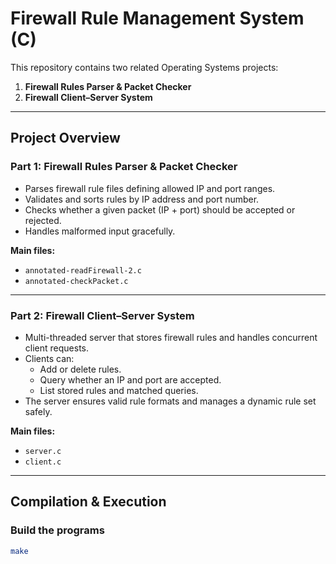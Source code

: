 # Firewall Rule Management System (C)

This repository contains two related Operating Systems projects:

1. **Firewall Rules Parser & Packet Checker**  
2. **Firewall Client–Server System**

---

## Project Overview

### Part 1: Firewall Rules Parser & Packet Checker
- Parses firewall rule files defining allowed IP and port ranges.
- Validates and sorts rules by IP address and port number.
- Checks whether a given packet (IP + port) should be accepted or rejected.
- Handles malformed input gracefully.

**Main files:**
- `annotated-readFirewall-2.c`
- `annotated-checkPacket.c`

---

### Part 2: Firewall Client–Server System
- Multi-threaded server that stores firewall rules and handles concurrent client requests.
- Clients can:
  - Add or delete rules.
  - Query whether an IP and port are accepted.
  - List stored rules and matched queries.
- The server ensures valid rule formats and manages a dynamic rule set safely.

**Main files:**
- `server.c`
- `client.c`

---

## Compilation & Execution

### Build the programs
```bash
make
